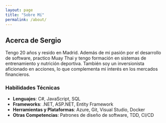 ```yaml
---
layout: page
title: "Sobre Mí"
permalink: /about/
---
```


## Acerca de Sergio

Tengo 20 años y resido en Madrid. Además de mi pasión por el desarrollo de software, practico Muay Thai y tengo formación en sistemas de entrenamiento y nutrición deportiva. También soy un inversionista aficionado en acciones, lo que complementa mi interés en los mercados financieros.

### Habilidades Técnicas
- **Lenguajes**: C#, JavaScript, SQL
- **Frameworks**: .NET, ASP.NET, Entity Framework
- **Herramientas y Plataformas**: Azure, Git, Visual Studio, Docker
- **Otras Competencias**: Patrones de diseño de software, TDD, CI/CD
